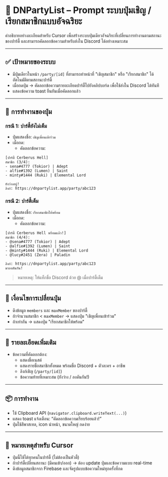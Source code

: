 # 📣 DNPartyList – Prompt ระบบปุ่มเชิญ / เรียกสมาชิกแบบอัจฉริยะ

คำอธิบายอย่างละเอียดสำหรับ Cursor เพื่อสร้างระบบปุ่มเดียวอัจฉริยะที่เปลี่ยนการทำงานตามสถานะของปาร์ตี้ และสามารถคัดลอกข้อความสำหรับส่งใน Discord ได้อย่างเหมาะสม

---

## ✅ เป้าหมายของระบบ

- มีปุ่มเดียวในหน้า `/party/[id]` ที่สามารถทำหน้าที่ "เชิญสมาชิก" หรือ "เรียกสมาชิก" ได้อัตโนมัติตามสถานะปาร์ตี้
- เมื่อกดปุ่ม → คัดลอกข้อความรายละเอียดปาร์ตี้ไปยังคลิปบอร์ด เพื่อใช้ส่งใน Discord ได้ทันที
- แสดงข้อความ toast ยืนยันเมื่อคัดลอกแล้ว

---

## 🧠 การทำงานของปุ่ม

### กรณี 1: ปาร์ตี้ยังไม่เต็ม
- ปุ่มแสดงชื่อ: `เชิญเพื่อนเข้าร่วม`
- เมื่อกด:
  - คัดลอกข้อความ:
```
[ปาร์ตี้ Cerberus Hell]
สมาชิก (3/4):
- sena#4777 (Tokior) | Adept
- alfie#1392 (Lumen) | Saint
- minty#1444 (Ruki) | Elemental Lord

ยังว่างอยู่!  
ลิงก์: https://dnpartylist.app/party/abc123
```

### กรณี 2: ปาร์ตี้เต็ม
- ปุ่มแสดงชื่อ: `เรียกสมาชิกให้พร้อม`
- เมื่อกด:
  - คัดลอกข้อความ:
```
[ปาร์ตี้ Cerberus Hell พร้อมแล้ว!]
สมาชิก (4/4):
- @sena#4777 (Tokior) | Adept
- @alfie#1392 (Lumen) | Saint
- @minty#1444 (Ruki) | Elemental Lord
- @lucy#2451 (Zera) | Paladin

ลิงก์: https://dnpartylist.app/party/abc123  
มาลงดันกัน!
```

> หมายเหตุ: ให้แท็กชื่อ Discord ด้วย @ เมื่อปาร์ตี้เต็ม

---

## 🔁 เงื่อนไขการเปลี่ยนปุ่ม

- ดึงข้อมูล `members` และ `maxMember` ของปาร์ตี้
- ถ้าจำนวนสมาชิก < `maxMember` → แสดงปุ่ม "เชิญเพื่อนเข้าร่วม"
- ถ้าเท่ากัน → แสดงปุ่ม "เรียกสมาชิกให้พร้อม"

---

## 🎯 รายละเอียดเพิ่มเติม

- ข้อความที่คัดลอกต้อง:
  - แสดงชื่อเนสต์
  - แสดงรายชื่อสมาชิกทั้งหมด พร้อมชื่อ Discord + ตัวละคร + อาชีพ
  - ลิงก์เชิญ (`/party/[id]`)
  - ข้อความท้ายที่เหมาะสม (ยังว่าง / ลงดันกัน!)

---

## 📦 การทำงาน

- ใช้ Clipboard API (`navigator.clipboard.writeText(...)`)
- แสดง toast แจ้งเตือน: “คัดลอกข้อความเรียบร้อยแล้ว!”
- ปุ่มใช้สีพาสเทล, icon นำหน้า, ขนาดใหญ่ กดง่าย

---

## 🧠 หมายเหตุสำหรับ Cursor

- ปุ่มนี้ใช้ได้ทุกคนในปาร์ตี้ (ไม่ต้องเป็นหัวตี้)
- ถ้าปาร์ตี้เปลี่ยนสถานะ (มีคนเข้า/ออก) → ต้อง update ปุ่มและข้อความแบบ real-time
- ดึงข้อมูลสมาชิกจาก Firebase และจัดรูปแบบข้อความใหม่ทุกครั้งที่กด